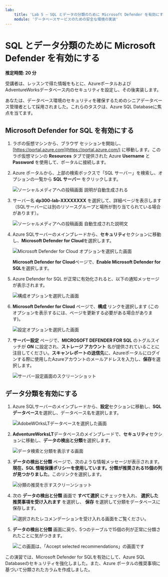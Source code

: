 ```yaml
---
lab:
    title: 'Lab 5 – SQL とデータの分類のために Microsoft Defender を有効にする'
    module: 'データベースサービスのための安全な環境の実装'
---
```


# SQL とデータ分類のために Microsoft Defender を有効にする

**推定時間: 20 分**

受講者は、レッスンで得た情報をもとに、AzureポータルおよびAdventureWorksデータベース内のセキュリティを設定し、その後実装します。

あなたは、データベース環境のセキュリティを確保するためのシニアデータベース管理者として採用されました。これらのタスクは、Azure SQL Databaseに焦点を当てます。

## Microsoft Defender for SQL を有効にする

1. ラボの仮想マシンから、ブラウザ セッションを開始し、[https://portal.azure.com](https://portal.azure.com/) に移動します。このラボ仮想マシンの **Resources** タブで提供された Azure **Username** と **Password** を使用して、ポータルに接続します。

1. Azure ポータルから、上部の検索ボックスで「SQL サーバー」を検索し、オプションの一覧から **SQL サーバー** をクリックします。

    ![ソーシャルメディアへの投稿画面 説明が自動生成される](../images/dp-300-module-04-lab-1.png)

1. サーバー名 **dp300-lab-XXXXXXXX** を選択して、詳細ページを表示します（SQLサーバーには別のリソースグループと場所が割り当てられている場合があります）。

    ![ソーシャルメディアへの投稿画面 自動生成された説明文](../images/dp-300-module-04-lab-2.png)

1. Azure SQLサーバーのメインブレードから、**セキュリティ**セクションに移動し、**Microsoft Defender for Cloud**を選択します。

   ![ Microsoft Defender for Cloud オプションを選択した画面](../images/dp-300-module-05-lab-01.png)

    **Microsoft Defender for Cloud**ページで、**Enable Microsoft Defender for SQL**を選択します。

1. Azure Defender for SQL が正常に有効化されると、以下の通知メッセージが表示されます。

    ![構成オプションを選択した画面](../images/dp-300-module-05-lab-02_1.png)

1. **Microsoft Defender for Cloud** ページで、**構成** リンクを選択します (このオプションを表示するには、ページを更新する必要がある場合があります)。

    ![設定オプションを選択した画面](../images/dp-300-module-05-lab-02.png)

1. **サーバー設定** ページで、**MICROSOFT DEFENDER FOR SQL** のトグルスイッチが **ON** に設定され、**ストレージ アカウント** 名が提供されていることに注目してください。**スキャンレポートの送信先**に、Azureポータルにログインする際に使用したAzureアカウントのメールアドレスを入力し、**保存**を選択します。

    ![サーバー設定画面のスクリーンショット](../images/dp-300-module-05-lab-03.png)

## データ分類を有効にする

1. Azure SQLサーバーのメインブレードから、**設定**セクションに移動し、**SQLデータベース**を選択し、データベース名を選択します。

    ![AdobeWOrksLTデータベースを選択した画面](../images/dp-300-module-05-lab-04.png)

1. **AdventureWorksLT**データベースのメインブレードで、**セキュリティ**セクションに移動し、**データの検出と分類**を選択します。

    ![データ検索と分類を表示する画面](../images/dp-300-module-05-lab-05.png)

1. **データの検出と分類** ページで、次のような情報メッセージが表示されます。**現在、SQL 情報保護ポリシーを使用しています。分類が推奨される15個の列が見つかりました**。このリンクを選択します。

    ![分類の推奨を示すスクリーンショット](../images/dp-300-module-05-lab-06.png)

1. 次の **データの検出と分類** 画面で **すべて選択** にチェックを入れ、 **選択した推奨事項を受け入れます** を選択し、 **保存** を選択して分類をデータベースに保存します。

    ![選択されたレコメンデーションを受け入れる画面](../images/dp-300-module-05-lab-07.png)をご覧ください。

1. **データの検出と分類** 画面に戻り、5つのテーブルで15個の列が正常に分類されたことに気がつきます。

    ![この画面は、「Accept selected recommendations」の画面です](../images/dp-300-module-05-lab-08.png)

この演習では、Microsoft Defender for SQLを有効にして、Azure SQL Databaseのセキュリティを強化しました。また、Azure ポータルの推奨事項に基づいて分類されたカラムを作成しました。
